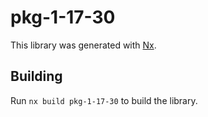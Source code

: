 # pkg-1-17-30

This library was generated with [Nx](https://nx.dev).

## Building

Run `nx build pkg-1-17-30` to build the library.
